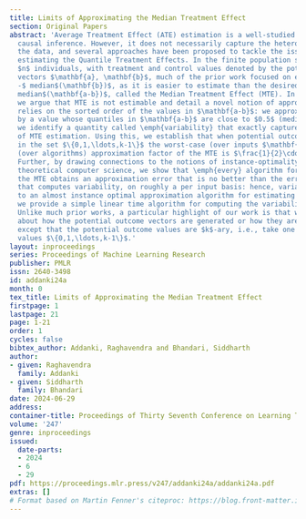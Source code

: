 ```yaml
---
title: Limits of Approximating the Median Treatment Effect
section: Original Papers
abstract: 'Average Treatment Effect (ATE) estimation is a well-studied problem in
  causal inference. However, it does not necessarily capture the heterogeneity in
  the data, and several approaches have been proposed to tackle the issue, including
  estimating the Quantile Treatment Effects. In the finite population setting containing
  $n$ individuals, with treatment and control values denoted by the potential outcome
  vectors $\mathbf{a}, \mathbf{b}$, much of the prior work focused on estimating median$(\mathbf{a})
  -$ median$(\mathbf{b})$, as it is easier to estimate than the desired estimand of
  median$(\mathbf{a-b})$, called the Median Treatment Effect (MTE). In this work,
  we argue that MTE is not estimable and detail a novel notion of approximation that
  relies on the sorted order of the values in $\mathbf{a-b}$: we approximate the median
  by a value whose quantiles in $\mathbf{a-b}$ are close to $0.5$ (median). Next,
  we identify a quantity called \emph{variability} that exactly captures the complexity
  of MTE estimation. Using this, we establish that when potential outcomes take values
  in the set $\{0,1,\ldots,k-1\}$ the worst-case (over inputs $\mathbf{a,b}$) optimal
  (over algorithms) approximation factor of the MTE is $\frac{1}{2}\cdot \frac{2k-3}{2k-1}$.
  Further, by drawing connections to the notions of instance-optimality studied in
  theoretical computer science, we show that \emph{every} algorithm for estimating
  the MTE obtains an approximation error that is no better than the error of an algorithm
  that computes variability, on roughly a per input basis: hence, variability leads
  to an almost instance optimal approximation algorithm for estimating the MTE. Finally,
  we provide a simple linear time algorithm for computing the variability exactly.
  Unlike much prior works, a particular highlight of our work is that we make no assumptions
  about how the potential outcome vectors are generated or how they are correlated,
  except that the potential outcome values are $k$-ary, i.e., take one of $k$ discrete
  values $\{0,1,\ldots,k-1\}$.'
layout: inproceedings
series: Proceedings of Machine Learning Research
publisher: PMLR
issn: 2640-3498
id: addanki24a
month: 0
tex_title: Limits of Approximating the Median Treatment Effect
firstpage: 1
lastpage: 21
page: 1-21
order: 1
cycles: false
bibtex_author: Addanki, Raghavendra and Bhandari, Siddharth
author:
- given: Raghavendra
  family: Addanki
- given: Siddharth
  family: Bhandari
date: 2024-06-29
address:
container-title: Proceedings of Thirty Seventh Conference on Learning Theory
volume: '247'
genre: inproceedings
issued:
  date-parts:
  - 2024
  - 6
  - 29
pdf: https://proceedings.mlr.press/v247/addanki24a/addanki24a.pdf
extras: []
# Format based on Martin Fenner's citeproc: https://blog.front-matter.io/posts/citeproc-yaml-for-bibliographies/
---
```

